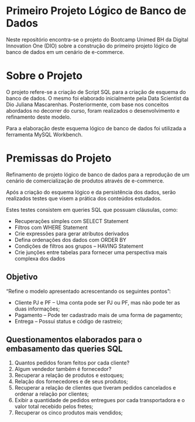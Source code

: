 # Primeiro Projeto Lógico de Banco de Dados 

Neste repositório encontra-se o projeto do Bootcamp Unimed BH da Digital Innovation One (DIO) sobre a construção do primeiro projeto lógico de banco de dados em um cenário de e-commerce.

# Sobre o Projeto

O projeto refere-se a criação de Script SQL para a criação de esquema do banco de dados. O mesmo foi elaborado inicialmente pela Data Scientist da Dio Juliana Mascarenhas.
Posteriormente, com base nos conceitos abordados no decorrer do curso, foram realizados o desenvolvimento e refinamento deste modelo.

Para a elaboração deste esquema lógico de banco de dados foi utilizada a ferramenta MySQL Workbench.

# Premissas do Projeto

Refinamento de projeto lógico de banco de dados para a reprodução de um cenário de comercialização de produtos através de e-commerce.

Após a criação do esquema lógico e da persistência dos dados, serão realizados testes que visem a prática dos conteúdos estudados.

Estes testes consistem em queries SQL que possuam cláusulas, como:


* Recuperações simples com SELECT Statement
* Filtros com WHERE Statement
* Crie expressões para gerar atributos derivados
* Defina ordenações dos dados com ORDER BY
* Condições de filtros aos grupos – HAVING Statement
* Crie junções entre tabelas para fornecer uma perspectiva mais complexa dos dados

## Objetivo

“Refine o modelo apresentado acrescentando os seguintes pontos”:

* Cliente PJ e PF – Uma conta pode ser PJ ou PF, mas não pode ter as duas informações;
* Pagamento – Pode ter cadastrado mais de uma forma de pagamento;
* Entrega – Possui status e código de rastreio;
 

## Questionamentos elaborados para o embasamento das queries SQL

1. Quantos pedidos foram feitos por cada cliente?
2. Algum vendedor também é fornecedor?
3. Recuperar a relação de produtos e estoques;
4. Relação dos fornecedores e de seus produtos;
5. Recuperar a relação de clientes que tiveram pedidos cancelados e ordenar a relação por clientes;
6. Exibir a quantidade de pedidos entregues por cada transportadora e o valor total recebido pelos fretes;
7. Recuperar os cinco produtos mais vendidos;